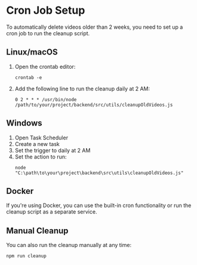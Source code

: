 # Cron Job Setup

To automatically delete videos older than 2 weeks, you need to set up a cron job to run the cleanup script.

## Linux/macOS

1. Open the crontab editor:

   ```
   crontab -e
   ```

2. Add the following line to run the cleanup daily at 2 AM:
   ```
   0 2 * * * /usr/bin/node /path/to/your/project/backend/src/utils/cleanupOldVideos.js
   ```

## Windows

1. Open Task Scheduler
2. Create a new task
3. Set the trigger to daily at 2 AM
4. Set the action to run:
   ```
   node "C:\path\to\your\project\backend\src\utils\cleanupOldVideos.js"
   ```

## Docker

If you're using Docker, you can use the built-in cron functionality or run the cleanup script as a separate service.

## Manual Cleanup

You can also run the cleanup manually at any time:

```
npm run cleanup
```
